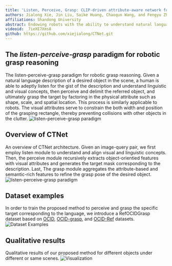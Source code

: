 ```yaml
---
title: 'Listen, Perceive, Grasp: CLIP-driven attribute-aware network for language-conditioned visual segmentation and grasping'
authors: Jialong Xie, Jin Liu, Saike Huang, Chaoqun Wang, and Fengyu Zhou
affiliations: Shandong University
abstract: Endowing robots with the ability to understand natural language and execute grasping is a challenging task in a human-centric environment. Existing works on language-conditioned grasping achieve end-to-end grasping detection based on language. However, these works lack fine-grained visual grounding, resulting in cognitive deficits for robots. Moreover, they ignore the correlation between visual attributes of objects and grasping, leading to coarse grasp poses. To this end, we propose a CLIP-driven aTtribute-aware network (CTNet) for language-conditioned visual segmentation and grasping, enabling the robots to listen, perceive, and grasp the referred object in real-world applications. Specifically, we first employ Listen stage to understand basic linguistic and visual concepts. Subsequently, we introduce Perceive stage to mine multi-modal features and visual attribute cues (e.g., boundary and spatial location), then yield a language-conditioned segmentation mask. Further, we design Grasp stage to aggregate the perceived attribute information and refine the spatial location and grasping rectangle, generating a high-quality grasp pose. Lastly, we provide an extended large dataset Ref-OCID-Grasp to train and test our method, achieving a grasping accuracy of 97.76%  and segmentation OIoU of 91.82%. The real-world robotic applications demonstrate the effectiveness of our proposed approach.
videoid: _7ieXE7Xms8
github: https://github.com/xiejialong/CTNet.git
---
```


## The *listen-perceive-grasp* paradigm for robotic grasp reasoning
The listen-perceive-grasp paradigm for robotic grasp reasoning. Given a natural language description of a desired object in the scene, a human is able to adeptly listen for the gist of the description and understand linguistic and visual concepts, then perceive and delimit the referred object, and ultimately grasp the target by factoring in the physical attribute such as shape, scale, and spatial location. This process is similarly applicable to robots. The visual attributes serve to constrain the both width and position of the grasping rectangle, thereby preventing collisions with other objects in the clutter.
![listen-perceive-grasp paradigm](./images/Schematic.jpg)


## Overview of CTNet
An overview of CTNet architecture. Given an image-query pair, we first employ listen module to understand and align visual and linguistic concepts. Then, the perceive module recursively extracts object-orientied features with visual attributes and generates the target mask corresponding to the description. Last,  The grasp module aggregates the attribute-based and semantic-rich features to refine the grasp pose of the desired object.
![listen-perceive-grasp paradigm](./images/architecture.jpg)


## Dataset examples
In order to train the proposed method to perceive and grasp the specific target corresponding to the language, we introduce a RefOCIDGrasp dataset based on [OCID](https://www.acin.tuwien.ac.at/en/vision-for-robotics/software-tools/object-clutter-indoor-dataset/), [OCID-grasp](https://github.com/stefan-ainetter/grasp_det_seg_cnn), and [OCID-Ref](https://github.com/lluma/OCID-Ref)  datasets.
![Dataset Examples](./images/examples.jpg)

## Qualitative results
Qualitative results of our proposed method for different objects under different or same scenes.
![Visualization](./images/visualization.jpg)
